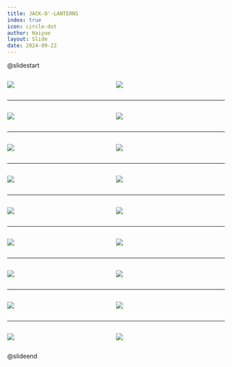 ```yaml
---
title: JACK-O'-LANTERNS
index: true
icon: circle-dot
author: Haiyue
layout: Slide
date: 2024-09-22
---
```

 
@slidestart

<div style="display:flex">
<div style="flex:1">

![](https://raw.githubusercontent.com/yclord/reading/refs/heads/master/english/Level-N/JACK-O'-LANTERNS/001.webp)
</div>
<div style="flex:1">

![](https://raw.githubusercontent.com/yclord/reading/refs/heads/master/english/Level-N/JACK-O'-LANTERNS/002.webp)
</div>
</div>

---

<div style="display:flex">
<div style="flex:1">

![](https://raw.githubusercontent.com/yclord/reading/refs/heads/master/english/Level-N/JACK-O'-LANTERNS/003.webp)
</div>
<div style="flex:1">

![](https://raw.githubusercontent.com/yclord/reading/refs/heads/master/english/Level-N/JACK-O'-LANTERNS/004.webp)
</div>
</div>

---

<div style="display:flex">
<div style="flex:1">

![](https://raw.githubusercontent.com/yclord/reading/refs/heads/master/english/Level-N/JACK-O'-LANTERNS/005.webp)
</div>
<div style="flex:1">

![](https://raw.githubusercontent.com/yclord/reading/refs/heads/master/english/Level-N/JACK-O'-LANTERNS/006.webp)
</div>
</div>

---

<div style="display:flex">
<div style="flex:1">

![](https://raw.githubusercontent.com/yclord/reading/refs/heads/master/english/Level-N/JACK-O'-LANTERNS/007.webp)
</div>
<div style="flex:1">

![](https://raw.githubusercontent.com/yclord/reading/refs/heads/master/english/Level-N/JACK-O'-LANTERNS/008.webp)
</div>
</div>

---

<div style="display:flex">
<div style="flex:1">

![](https://raw.githubusercontent.com/yclord/reading/refs/heads/master/english/Level-N/JACK-O'-LANTERNS/009.webp)
</div>
<div style="flex:1">

![](https://raw.githubusercontent.com/yclord/reading/refs/heads/master/english/Level-N/JACK-O'-LANTERNS/010.webp)
</div>
</div>

---

<div style="display:flex">
<div style="flex:1">

![](https://raw.githubusercontent.com/yclord/reading/refs/heads/master/english/Level-N/JACK-O'-LANTERNS/011.webp)
</div>
<div style="flex:1">

![](https://raw.githubusercontent.com/yclord/reading/refs/heads/master/english/Level-N/JACK-O'-LANTERNS/012.webp)
</div>
</div>

---

<div style="display:flex">
<div style="flex:1">

![](https://raw.githubusercontent.com/yclord/reading/refs/heads/master/english/Level-N/JACK-O'-LANTERNS/013.webp)
</div>
<div style="flex:1">

![](https://raw.githubusercontent.com/yclord/reading/refs/heads/master/english/Level-N/JACK-O'-LANTERNS/014.webp)
</div>
</div>

---

<div style="display:flex">
<div style="flex:1">

![](https://raw.githubusercontent.com/yclord/reading/refs/heads/master/english/Level-N/JACK-O'-LANTERNS/015.webp)
</div>
<div style="flex:1">

![](https://raw.githubusercontent.com/yclord/reading/refs/heads/master/english/Level-N/JACK-O'-LANTERNS/016.webp)
</div>
</div>

---

<div style="display:flex">
<div style="flex:1">

![](https://raw.githubusercontent.com/yclord/reading/refs/heads/master/english/Level-N/JACK-O'-LANTERNS/017.webp)
</div>
<div style="flex:1">

![](https://raw.githubusercontent.com/yclord/reading/refs/heads/master/english/Level-N/JACK-O'-LANTERNS/018.webp)
</div>
</div>

@slideend